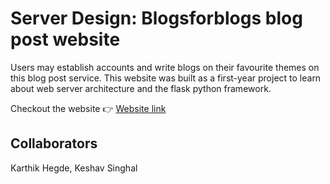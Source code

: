 # Server Design: Blogsforblogs blog post website

Users may establish accounts and write blogs on their favourite themes on this blog post service. This website was built as a first-year project to learn about web server architecture and the flask python framework.


Checkout the website :point_right: [Website link](https://blogsforblogs.herokuapp.com/blogsforblogs/login)


## Collaborators
Karthik Hegde, Keshav Singhal